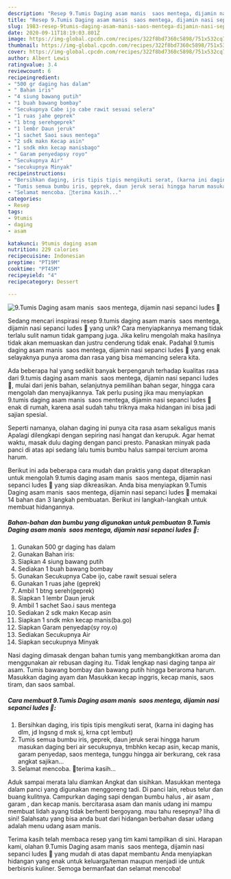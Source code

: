 ```yaml
---
description: "Resep 9.Tumis Daging asam manis  saos mentega, dijamin nasi sepanci ludes 😬 yang Lezat"
title: "Resep 9.Tumis Daging asam manis  saos mentega, dijamin nasi sepanci ludes 😬 yang Lezat"
slug: 1983-resep-9tumis-daging-asam-manis-saos-mentega-dijamin-nasi-sepanci-ludes-yang-lezat
date: 2020-09-11T18:19:03.801Z
image: https://img-global.cpcdn.com/recipes/322f8bd7360c5898/751x532cq70/9tumis-daging-asam-manis-saos-mentega-dijamin-nasi-sepanci-ludes-😬-foto-resep-utama.jpg
thumbnail: https://img-global.cpcdn.com/recipes/322f8bd7360c5898/751x532cq70/9tumis-daging-asam-manis-saos-mentega-dijamin-nasi-sepanci-ludes-😬-foto-resep-utama.jpg
cover: https://img-global.cpcdn.com/recipes/322f8bd7360c5898/751x532cq70/9tumis-daging-asam-manis-saos-mentega-dijamin-nasi-sepanci-ludes-😬-foto-resep-utama.jpg
author: Albert Lewis
ratingvalue: 3.4
reviewcount: 6
recipeingredient:
- "500 gr daging has dalam"
- " Bahan iris"
- "4 siung bawang putih"
- "1 buah bawang bombay"
- "Secukupnya Cabe ijo cabe rawit sesuai selera"
- "1 ruas jahe geprek"
- "1 btng serehgeprek"
- "1 lembr Daun jeruk"
- "1 sachet Saoi saus mentega"
- "2 sdk makn Kecap asin"
- "1 sndk mkn kecap manisbago"
- " Garam penyedapsy royo"
- "Secukupnya Air"
- "secukupnya Minyak"
recipeinstructions:
- "Bersihkan daging, iris tipis tipis mengikuti serat, (karna ini daging has dlm, jd lngsng d msk sj, krna cpt lembut)"
- "Tumis semua bumbu iris, geprek, daun jeruk serai hingga harum masukan daging beri air secukupnya, tmbhkn kecap asin, kecap manis, garam penyedap, saos mentega, tunggu hingga air berkurang, cek rasa angkat sajikan..."
- "Selamat mencoba. 🙏terima kasih..."
categories:
- Resep
tags:
- 9tumis
- daging
- asam

katakunci: 9tumis daging asam 
nutrition: 229 calories
recipecuisine: Indonesian
preptime: "PT19M"
cooktime: "PT45M"
recipeyield: "4"
recipecategory: Dessert

---
```



![9.Tumis Daging asam manis  saos mentega, dijamin nasi sepanci ludes 😬](https://img-global.cpcdn.com/recipes/322f8bd7360c5898/751x532cq70/9tumis-daging-asam-manis-saos-mentega-dijamin-nasi-sepanci-ludes-😬-foto-resep-utama.jpg)

Sedang mencari inspirasi resep 9.tumis daging asam manis  saos mentega, dijamin nasi sepanci ludes 😬 yang unik? Cara menyiapkannya memang tidak terlalu sulit namun tidak gampang juga. Jika keliru mengolah maka hasilnya tidak akan memuaskan dan justru cenderung tidak enak. Padahal 9.tumis daging asam manis  saos mentega, dijamin nasi sepanci ludes 😬 yang enak selayaknya punya aroma dan rasa yang bisa memancing selera kita.

Ada beberapa hal yang sedikit banyak berpengaruh terhadap kualitas rasa dari 9.tumis daging asam manis  saos mentega, dijamin nasi sepanci ludes 😬, mulai dari jenis bahan, selanjutnya pemilihan bahan segar, hingga cara mengolah dan menyajikannya. Tak perlu pusing jika mau menyiapkan 9.tumis daging asam manis  saos mentega, dijamin nasi sepanci ludes 😬 enak di rumah, karena asal sudah tahu triknya maka hidangan ini bisa jadi sajian spesial.

Seperti namanya, olahan daging ini punya cita rasa asam sekaligus manis Apalagi dilengkapi dengan sepiring nasi hangat dan kerupuk. Agar hemat waktu, masak dulu daging dengan panci presto. Panaskan minyak pada panci di atas api sedang lalu tumis bumbu halus sampai tercium aroma harum.


Berikut ini ada beberapa cara mudah dan praktis yang dapat diterapkan untuk mengolah 9.tumis daging asam manis  saos mentega, dijamin nasi sepanci ludes 😬 yang siap dikreasikan. Anda bisa menyiapkan 9.Tumis Daging asam manis  saos mentega, dijamin nasi sepanci ludes 😬 memakai 14 bahan dan 3 langkah pembuatan. Berikut ini langkah-langkah untuk membuat hidangannya.

<!--inarticleads1-->

##### Bahan-bahan dan bumbu yang digunakan untuk pembuatan 9.Tumis Daging asam manis  saos mentega, dijamin nasi sepanci ludes 😬:

1. Gunakan 500 gr daging has dalam
1. Gunakan  Bahan iris:
1. Siapkan 4 siung bawang putih
1. Sediakan 1 buah bawang bombay
1. Gunakan Secukupnya Cabe ijo, cabe rawit sesuai selera
1. Gunakan 1 ruas jahe (geprek)
1. Ambil 1 btng sereh(geprek)
1. Siapkan 1 lembr Daun jeruk
1. Ambil 1 sachet Sao.i saus mentega
1. Sediakan 2 sdk makn Kecap asin
1. Siapkan 1 sndk mkn kecap manis(ba.go)
1. Siapkan  Garam penyedap(sy roy.o)
1. Sediakan Secukupnya Air
1. Siapkan secukupnya Minyak


Nasi daging dimasak dengan bahan tumis yang membangkitkan aroma dan menggunakan air rebusan daging itu. Tidak lengkap nasi daging tanpa air asam. Tumis bawang bombay dan bawang putih hingga beraroma harum. Masukkan daging ayam dan Masukkan kecap inggris, kecap manis, saos tiram, dan saos sambal. 

<!--inarticleads2-->

##### Cara membuat 9.Tumis Daging asam manis  saos mentega, dijamin nasi sepanci ludes 😬:

1. Bersihkan daging, iris tipis tipis mengikuti serat, (karna ini daging has dlm, jd lngsng d msk sj, krna cpt lembut)
1. Tumis semua bumbu iris, geprek, daun jeruk serai hingga harum masukan daging beri air secukupnya, tmbhkn kecap asin, kecap manis, garam penyedap, saos mentega, tunggu hingga air berkurang, cek rasa angkat sajikan...
1. Selamat mencoba. 🙏terima kasih...


Aduk sampai merata lalu diamkan Angkat dan sisihkan. Masukkan mentega dalam panci yang digunakan menggoreng tadi. Di panci lain, rebus telur dan buang kulitnya. Campurkan daging sapi dengan bumbu halus , air asam , garam , dan kecap manis. bercitarasa asam dan manis udang ini mampu membuat lidah ayang tidak berhenti bergoyang. mau tahu resepnya? liha di sini! Salahsatu yang bisa anda buat dari hidangan berbahan dasar udang adalah menu udang asam manis. 

Terima kasih telah membaca resep yang tim kami tampilkan di sini. Harapan kami, olahan 9.Tumis Daging asam manis  saos mentega, dijamin nasi sepanci ludes 😬 yang mudah di atas dapat membantu Anda menyiapkan hidangan yang enak untuk keluarga/teman maupun menjadi ide untuk berbisnis kuliner. Semoga bermanfaat dan selamat mencoba!
